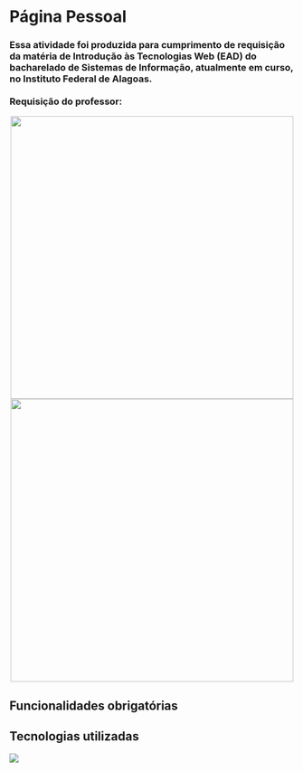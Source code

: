 <h1>Página Pessoal</h1>
<h3> Essa atividade foi produzida para cumprimento de requisição da matéria de
  Introdução às Tecnologias Web (EAD) do bacharelado de Sistemas de Informação,
  atualmente em curso, no Instituto Federal de Alagoas.
  <br/>
  <br/>
  Requisição do professor:
</h3>
<div align="center">
  <img width="500" src="descricao-atvd1.png"/>
    <img width="500" src="descricao-atvd2.png"/>

</div>
<h2> Funcionalidades obrigatórias </h2>
<h2> Tecnologias utilizadas </h2>
<p align="left">
  <a href="https://skillicons.dev">
    <img src="https://skillicons.dev/icons?i=html,css" />
  </a>
</p>
